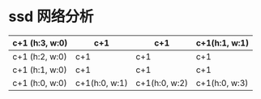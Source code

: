 # ssd 网络分析



| c+1 (h:3, w:0) | c+1           | c+1           | c+1(h:1, w:1) |
| -------------- | ------------- | ------------- | ------------- |
| c+1 (h:2, w:0) | c+1           | c+1           | c+1           |
| c+1 (h:1, w:0) | c+1           | c+1           | c+1           |
| c+1 (h:0, w:0) | c+1(h:0, w:1) | c+1(h:0, w:2) | c+1(h:0, w:3) |

